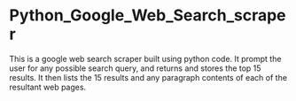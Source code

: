 # Python_Google_Web_Search_scraper

This is a google web search scraper built using python code. It prompt the user for any possible search query, and 
returns and stores the top 15 results. It then lists the 15 results and any paragraph contents of each of the resultant web
pages.
